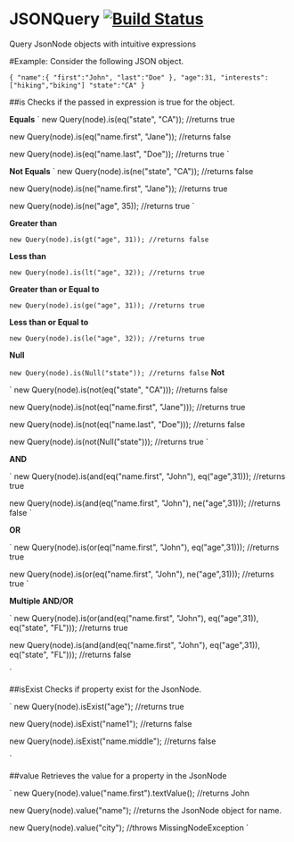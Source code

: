 # JSONQuery [![Build Status](https://travis-ci.org/kcthota/JSONQuery.svg?branch=master)](https://travis-ci.org/kcthota/JSONQuery)

Query JsonNode objects with intuitive expressions

#Example:
Consider the following JSON object.

`
{
   "name":{
      "first":"John",
      "last":"Doe"
   },
   "age":31,
   "interests":["hiking","biking"]
   "state":"CA"
}
`

##is
Checks if the passed in expression is true for the object.

**Equals**
`
new Query(node).is(eq("state", "CA")); //returns true

new Query(node).is(eq("name.first", "Jane")); //returns false

new Query(node).is(eq("name.last", "Doe")); //returns true
`

**Not Equals**
`
new Query(node).is(ne("state", "CA")); //returns false

new Query(node).is(ne("name.first", "Jane")); //returns true

new Query(node).is(ne("age", 35)); //returns true
`

**Greater than**

`
new Query(node).is(gt("age", 31)); //returns false
`

**Less than**

`
new Query(node).is(lt("age", 32)); //returns true
`

**Greater than or Equal to**

`
new Query(node).is(ge("age", 31)); //returns true
`

**Less than or Equal to**

`
new Query(node).is(le("age", 32)); //returns true
`

**Null**

`
new Query(node).is(Null("state")); //returns false
`
**Not**

`
new Query(node).is(not(eq("state", "CA"))); //returns false

new Query(node).is(not(eq("name.first", "Jane"))); //returns true

new Query(node).is(not(eq("name.last", "Doe"))); //returns false

new Query(node).is(not(Null("state"))); //returns true
`

**AND**

`
new Query(node).is(and(eq("name.first", "John"), eq("age",31))); //returns true

new Query(node).is(and(eq("name.first", "John"), ne("age",31))); //returns false
`

**OR**

`
new Query(node).is(or(eq("name.first", "John"), eq("age",31))); //returns true

new Query(node).is(or(eq("name.first", "John"), ne("age",31))); //returns true
`

**Multiple AND/OR**

`
new Query(node).is(or(and(eq("name.first", "John"), eq("age",31)), eq("state", "FL"))); //returns true

new Query(node).is(and(and(eq("name.first", "John"), eq("age",31)), eq("state", "FL"))); //returns false

`

##isExist
Checks if property exist for the JsonNode.

`
new Query(node).isExist("age"); //returns true

new Query(node).isExist("name1"); //returns false

new Query(node).isExist("name.middle"); //returns false

`

##value
Retrieves the value for a property in the JsonNode

`
new Query(node).value("name.first").textValue(); //returns John

new Query(node).value("name"); //returns the JsonNode object for name.

new Query(node).value("city"); //throws MissingNodeException
`